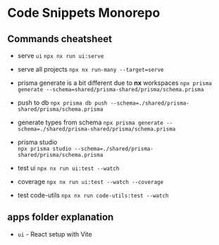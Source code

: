# Code Snippets Monorepo

## Commands cheatsheet

- serve `ui`
  `npx nx run ui:serve`

- serve all projects
  `npx nx run-many --target=serve`

- prisma generate is a bit different due to **nx** workspaces
  `npx prisma generate --schema=shared/prisma-shared/prisma/schema.prisma`

- push to db
  `npx prisma db push --schema=./shared/prisma-shared/prisma/schema.prisma`

- generate types from schema
  `npx prisma generate --schema=./shared/prisma-shared/prisma/schema.prisma`

- prisma studio  
  `npx prisma studio --schema=./shared/prisma-shared/prisma/schema.prisma`

- test ui
  `npx nx run ui:test --watch`

- coverage
  `npx nx run ui:test --watch --coverage`

- test code-utils
  `npx nx run code-utils:test --watch`

## apps folder explanation

- `ui` - React setup with Vite
